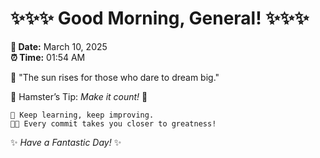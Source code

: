 # ✨✨✨ Good Morning, General! ✨✨✨

**📅 Date:** March 10, 2025  
**⏰ Time:** 01:54 AM  

🌅 "The sun rises for those who dare to dream big."  

🐹 Hamster’s Tip: _Make it count!_ 💪  

```
🚀 Keep learning, keep improving.  
🧑‍💻 Every commit takes you closer to greatness!  
```

✨ *Have a Fantastic Day!* ✨  
